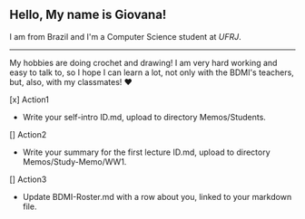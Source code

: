 ## Hello, My name is Giovana!
I am from Brazil and I'm a Computer Science student at _UFRJ_. 
***
My hobbies are doing crochet and drawing! I am very hard working and easy to talk to, so I hope I can learn a lot, not only with the BDMI's teachers, but, also, with my classmates! :heart:

[x] Action1
* Write your self-intro ID.md, upload to directory Memos/Students.

[] Action2
* Write your summary for the first lecture ID.md, upload to directory Memos/Study-Memo/WW1.

[] Action3
* Update BDMI-Roster.md with a row about you, linked to your markdown file.